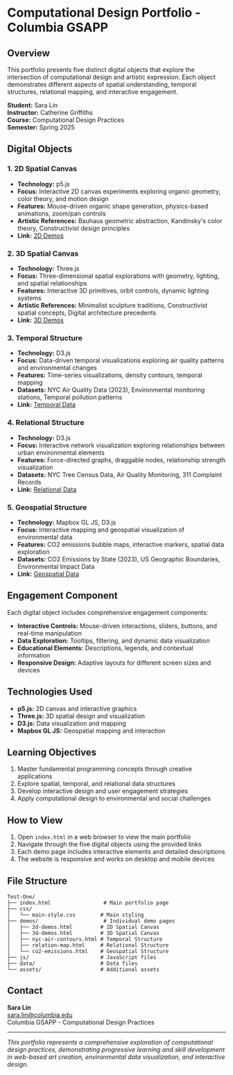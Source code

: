 # Computational Design Portfolio - Columbia GSAPP

## Overview

This portfolio presents five distinct digital objects that explore the intersection of computational design and artistic expression. Each object demonstrates different aspects of spatial understanding, temporal structures, relational mapping, and interactive engagement.

**Student:** Sara Lin  
**Instructor:** Catherine Griffiths  
**Course:** Computational Design Practices  
**Semester:** Spring 2025

## Digital Objects

### 1. 2D Spatial Canvas
- **Technology:** p5.js
- **Focus:** Interactive 2D canvas experiments exploring organic geometry, color theory, and motion design
- **Features:** Mouse-driven organic shape generation, physics-based animations, zoom/pan controls
- **Artistic References:** Bauhaus geometric abstraction, Kandinsky's color theory, Constructivist design principles
- **Link:** [2D Demos](demos/2d-demos.html)

### 2. 3D Spatial Canvas
- **Technology:** Three.js
- **Focus:** Three-dimensional spatial explorations with geometry, lighting, and spatial relationships
- **Features:** Interactive 3D primitives, orbit controls, dynamic lighting systems
- **Artistic References:** Minimalist sculpture traditions, Constructivist spatial concepts, Digital architecture precedents
- **Link:** [3D Demos](demos/3d-demos.html)

### 3. Temporal Structure
- **Technology:** D3.js
- **Focus:** Data-driven temporal visualizations exploring air quality patterns and environmental changes
- **Features:** Time-series visualizations, density contours, temporal mapping
- **Datasets:** NYC Air Quality Data (2023), Environmental monitoring stations, Temporal pollution patterns
- **Link:** [Temporal Data](demos/nyc-air-contours.html)

### 4. Relational Structure
- **Technology:** D3.js
- **Focus:** Interactive network visualization exploring relationships between urban environmental elements
- **Features:** Force-directed graphs, draggable nodes, relationship strength visualization
- **Datasets:** NYC Tree Census Data, Air Quality Monitoring, 311 Complaint Records
- **Link:** [Relational Data](demos/relation-map.html)

### 5. Geospatial Structure
- **Technology:** Mapbox GL JS, D3.js
- **Focus:** Interactive mapping and geospatial visualization of environmental data
- **Features:** CO2 emissions bubble maps, interactive markers, spatial data exploration
- **Datasets:** CO2 Emissions by State (2023), US Geographic Boundaries, Environmental Impact Data
- **Link:** [Geospatial Data](demos/co2-emissions.html)

## Engagement Component

Each digital object includes comprehensive engagement components:

- **Interactive Controls:** Mouse-driven interactions, sliders, buttons, and real-time manipulation
- **Data Exploration:** Tooltips, filtering, and dynamic data visualization
- **Educational Elements:** Descriptions, legends, and contextual information
- **Responsive Design:** Adaptive layouts for different screen sizes and devices

## Technologies Used

- **p5.js:** 2D canvas and interactive graphics
- **Three.js:** 3D spatial design and visualization
- **D3.js:** Data visualization and mapping
- **Mapbox GL JS:** Geospatial mapping and interaction

## Learning Objectives

1. Master fundamental programming concepts through creative applications
2. Explore spatial, temporal, and relational data structures
3. Develop interactive design and user engagement strategies
4. Apply computational design to environmental and social challenges

## How to View

1. Open `index.html` in a web browser to view the main portfolio
2. Navigate through the five digital objects using the provided links
3. Each demo page includes interactive elements and detailed descriptions
4. The website is responsive and works on desktop and mobile devices

## File Structure

```
Test-One/
├── index.html                 # Main portfolio page
├── css/
│   └── main-style.css        # Main styling
├── demos/                     # Individual demo pages
│   ├── 2d-demos.html         # 2D Spatial Canvas
│   ├── 3d-demos.html         # 3D Spatial Canvas
│   ├── nyc-air-contours.html # Temporal Structure
│   ├── relation-map.html     # Relational Structure
│   └── co2-emissions.html    # Geospatial Structure
├── js/                       # JavaScript files
├── data/                     # Data files
└── assets/                   # Additional assets
```

## Contact

**Sara Lin**  
sara.lin@columbia.edu  
Columbia GSAPP - Computational Design Practices

---

*This portfolio represents a comprehensive exploration of computational design practices, demonstrating progressive learning and skill development in web-based art creation, environmental data visualization, and interactive design.*
